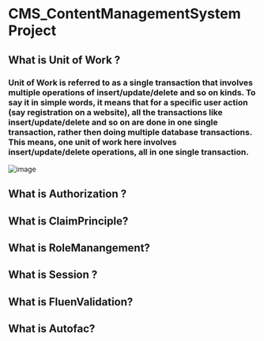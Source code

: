 # CMS_ContentManagementSystem Project 
## What is Unit of Work ?
### Unit of Work is referred to as a single transaction that involves multiple operations of insert/update/delete and so on kinds. To say it in simple words, it means that for a specific user action (say registration on a website), all the transactions like insert/update/delete and so on are done in one single transaction, rather then doing multiple database transactions. This means, one unit of work here involves insert/update/delete operations, all in one single transaction.


![image](https://user-images.githubusercontent.com/90280719/144720241-0f85a622-014f-47dd-b87e-4f05d182e0a4.png)


## What is Authorization ?

## What is ClaimPrinciple?


## What is RoleManangement?


## What is Session ?


## What is FluenValidation?


## What is Autofac?
